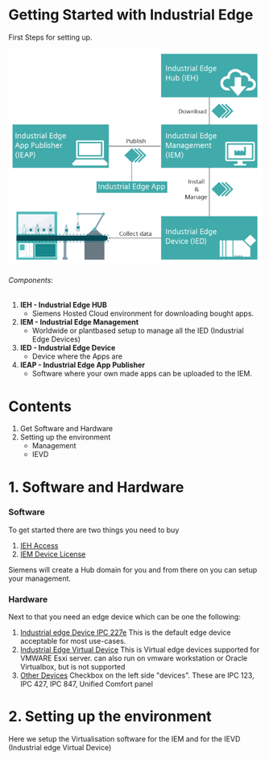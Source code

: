 # Getting Started with Industrial Edge

First Steps for setting up.

![](assets/20230605_144809_image.png)

###### Components:

1. **IEH - Industrial Edge HUB**
   * Siemens Hosted Cloud environment for downloading bought apps.
2. **IEM - Industrial Edge Management**
   * Worldwide or plantbased setup to manage all the IED (Industrial Edge Devices)
3. **IED - Industrial Edge Device**
   * Device where the Apps are
4. **IEAP - Industrial Edge App Publisher**
   * Software where your own made apps can be uploaded to the IEM.

# Contents

1. Get Software and Hardware
2. Setting up the environment
   * Management
   * IEVD

# 1. Software and Hardware

### Software

To get started there are two things you need to buy

1. [IEH Access](https://www.dex.siemens.com/edge/manufacturing-process-industries/industrial-edge-access)
2. [IEM Device License](https://www.dex.siemens.com/edge/manufacturing-process-industries/industrial-edge-device-license)

Siemens will create a Hub domain for you and from there on you can setup your management.

### Hardware

Next to that you need an edge device which can be one the following:

1. [Industrial edge Device IPC 227e]([https://www.dex.siemens.com/edge/manufacturing-process-industries/simatic-ipc227e-industrial-edge-device)
   This is the default edge device acceptable for most use-cases.
2. [Industrial Edge Virtual Device](https://www.dex.siemens.com/edge/manufacturing-process-industries/industrial-edge-virtual-device?cartId=584ee2f4-7d4a-475b-96ac-cfaa21ba2604&cclcl=nl_NL)
   This is Virtual edge devices supported for VMWARE Esxi server. can also run on vmware workstation or Oracle Virtualbox, but is not supported
3. [Other Devices](https://www.dex.siemens.com/edge/manufacturing-process-industries)
   Checkbox on the left side "devices". These are IPC 123, IPC 427, IPC 847, Unified Comfort panel

# 2. Setting up the environment

Here we setup the Virtualisation software for the IEM and for the IEVD (Industrial edge Virtual Device)

